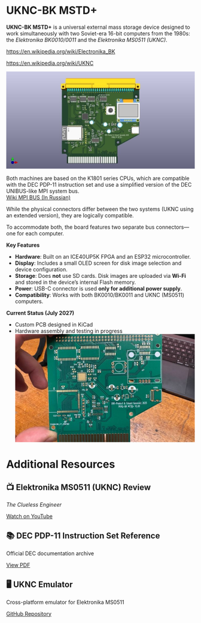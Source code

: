 # UKNC-BK MSTD+

**UKNC-BK MSTD+** is a universal external mass storage device designed to work simultaneously with two Soviet-era 16-bit computers from the 1980s: the *Elektronika BK0010/0011* and the *Elektronika MS0511 (UKNC)*.

<https://en.wikipedia.org/wiki/Electronika_BK>

<https://en.wikipedia.org/wiki/UKNC>

![](pics/pcb.001.jpeg)

Both machines are based on the K1801 series CPUs, which are compatible with the DEC PDP-11 instruction set and use a simplified version of the DEC UNIBUS-like MPI system bus.\
[Wiki MPI BUS (In Russian)](https://ru.wikipedia.org/wiki/%D0%9C%D0%B0%D0%B3%D0%B8%D1%81%D1%82%D1%80%D0%B0%D0%BB%D1%8C%D0%BD%D1%8B%D0%B9_%D0%BF%D0%B0%D1%80%D0%B0%D0%BB%D0%BB%D0%B5%D0%BB%D1%8C%D0%BD%D1%8B%D0%B9_%D0%B8%D0%BD%D1%82%D0%B5%D1%80%D1%84%D0%B5%D0%B9%D1%81)

While the physical connectors differ between the two systems (UKNC using an extended version), they are logically compatible.

To accommodate both, the board features two separate bus connectors—one for each computer.

**Key Features**

*	**Hardware**: Built on an ICE40UP5K FPGA and an ESP32 microcontroller.
*	**Display**: Includes a small OLED screen for disk image selection and device configuration.
*	**Storage**: Does **not** use SD cards. Disk images are uploaded via **Wi-Fi** and stored in the device’s internal Flash memory.
*	**Power**: USB-C connector is used **only for additional power supply**.
*	**Compatibility**: Works with both BK0010/BK0011 and UKNC (MS0511) computers.

**Current Status (July 2027)**

*	Custom PCB designed in KiCad
*	Hardware assembly and testing in progress\
![](pics/pcb.002.jpeg)

# **Additional Resources**

##	📺 **Elektronika MS0511 (UKNC) Review**

*The Clueless Engineer*

[Watch on YouTube](https://www.youtube.com/watch?v=qSb77XoAgPw&ab_channel=TheCluelessEngineer)

##	📚 **DEC PDP-11 Instruction Set Reference**

Official DEC documentation archive

[View PDF](https://www.bitsavers.org/pdf/dec/pdp11/handbooks/PDP11_Handbook_1981.pdf)

##	🖥️ **UKNC Emulator**

Cross-platform emulator for Elektronika MS0511

[GitHub Repository](https://github.com/sergev/ukncbtl)

